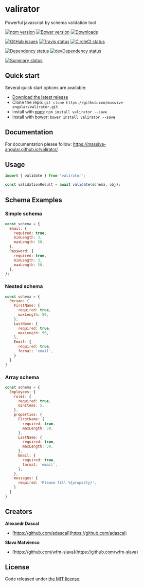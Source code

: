 # valirator
Powerful javascript by schema validation tool

[![npm version][npm-image]][npm-url] [![Bower version][bower-image]][bower-url] [![Downloads][downloads-image]][downloads-url]

[![GitHub issues][github-image]][github-url] [![Travis status][travis-image]][travis-url] [![CircleCI status][circleci-image]][circleci-url]

[![Dependency status][david-image]][david-url] [![devDependency status][david-dev-image]][david-dev-url]

[![Summary status][nodei-image]][nodei-url]

## Quick start
Several quick start options are available:

* [Download the latest release][download-url]
* Clone the repo: `git clone https://github.com/massive-angular/valirator.git`
* Install with [npm][npm-url]: `npm install valirator --save`
* Install with [bower][bower-url]: `bower install valirator --save`

## Documentation
For documentation please follow: https://massive-angular.github.io/valirator/

## Usage
```javascript
import { validate } from 'valirator';

const validationResult = await validate(schema, obj);
```

## Schema Examples

### Simple schema
```javascript
const schema = {
  Email: {
    required: true,
    minLength: 3,
    maxLength: 50,
  },
  Password: {
    required: true,
    minLength: 3,
    maxLength: 50,
  },
};
```

### Nested schema
```javascript
const schema = {
  Person: {
    FirstName: {
      required: true,
      maxLength: 50,
    },
    LastName: {
      required: true,
      maxLength: 50,
    },
    Email: {
      required: true,
      format: 'email',
    }
  }
}
```

### Array schema
```javascript
const schema = {
  Employees: {
    rules: {
      required: true,
      minItems: 5,
    },
    properties: {
      FirstName: {
        required: true,
        maxLength: 50,
      },
      LastName: {
        required: true,
        maxLength: 50,
      },
      Email: {
        required: true,
        format: 'email',
      },
    },
    messages: {
      required: 'Please fill %{property}',
    }
  }
}
```

## Creators
**Alexandr Dascal**
* [https://github.com/adascal](https://github.com/adascal)

**Slava Matvienco**
* [https://github.com/wfm-slava](https://github.com/wfm-slava)

## License
Code released under [the MIT license](http://spdx.org/licenses/MIT).

[npm-url]: https://npmjs.com/package/valirator
[npm-image]: https://img.shields.io/npm/v/valirator.svg
[bower-url]: https://bower.io/search/?q=valirator
[bower-image]: https://img.shields.io/bower/v/valirator.svg
[github-url]: https://github.com/massive-angular/valirator/issues
[github-image]: https://img.shields.io/github/issues/massive-angular/valirator.svg
[travis-url]: https://travis-ci.org/massive-angular/valirator
[travis-image]: https://img.shields.io/travis/massive-angular/valirator/master.svg
[circleci-url]: https://circleci.com/gh/massive-angular/valirator
[circleci-image]: https://img.shields.io/circleci/project/massive-angular/valirator/master.svg
[david-url]: https://david-dm.org/massive-angular/valirator
[david-image]: https://img.shields.io/david/massive-angular/valirator.svg
[david-dev-url]: https://david-dm.org/massive-angular/valirator?type=dev
[david-dev-image]: https://img.shields.io/david/dev/massive-angular/valirator.svg
[nodei-url]: https://npmjs.com/package/valirator
[nodei-image]: https://nodei.co/npm/valirator.svg?downloads=true&downloadRank=true&stars=true
[download-url]: https://github.com/massive-angular/valirator/archive/v1.7.4.zip
[downloads-url]: https://npmjs.com/package/valirator
[downloads-image]: https://img.shields.io/npm/dm/valirator.svg
